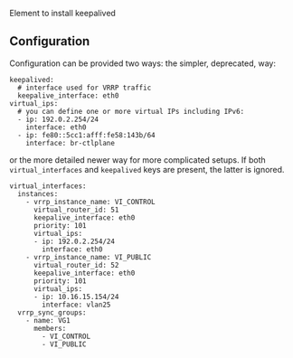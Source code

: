 Element to install keepalived

Configuration
-------------

Configuration can be provided two ways: the simpler, deprecated, way:

    keepalived:
      # interface used for VRRP traffic
      keepalive_interface: eth0
    virtual_ips:
      # you can define one or more virtual IPs including IPv6:
      - ip: 192.0.2.254/24
        interface: eth0
      - ip: fe80::5cc1:afff:fe58:143b/64
        interface: br-ctlplane

or the more detailed newer way for more complicated setups. If both ``virtual_interfaces`` and ``keepalived`` keys are present, the latter is ignored.

    virtual_interfaces:
      instances:
        - vrrp_instance_name: VI_CONTROL
          virtual_router_id: 51
          keepalive_interface: eth0
          priority: 101
          virtual_ips:
          - ip: 192.0.2.254/24
            interface: eth0
        - vrrp_instance_name: VI_PUBLIC
          virtual_router_id: 52
          keepalive_interface: eth0
          priority: 101
          virtual_ips:
          - ip: 10.16.15.154/24
            interface: vlan25
      vrrp_sync_groups:
        - name: VG1
          members:
            - VI_CONTROL
            - VI_PUBLIC
